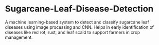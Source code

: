# Sugarcane-Leaf-Disease-Detection
A machine learning-based system to detect and classify sugarcane leaf diseases using image processing and CNN. Helps in early identification of diseases like red rot, rust, and leaf scald to support farmers in crop management.

